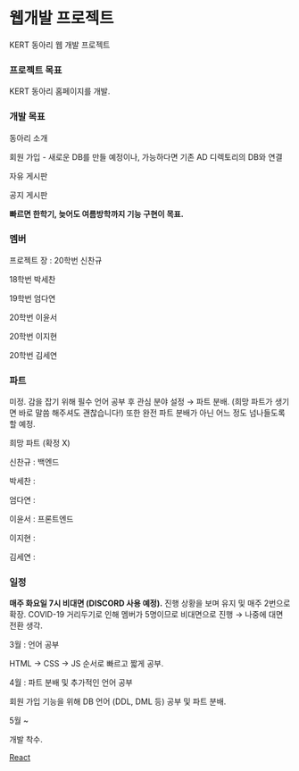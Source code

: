 # 웹개발 프로젝트

KERT 동아리 웹 개발 프로젝트

### 프로젝트 목표

KERT 동아리 홈페이지를 개발.

### 개발 목표

동아리 소개

회원 가입 - 새로운 DB를 만들 예정이나, 가능하다면 기존 AD 디렉토리의 DB와 연결

자유 게시판

공지 게시판

**빠르면 한학기, 늦어도 여름방학까지 기능 구현이 목표.** 

### 멤버

프로젝트 장 : 20학번 신찬규

18학번 박세찬

19학번 엄다연

20학번 이윤서

20학번 이지현

20학번 김세연

### 파트

미정. 감을 잡기 위해 필수 언어 공부 후 관심 분야 설정 → 파트 분배. (희망 파트가 생기면 바로 말씀 해주셔도 괜찮습니다!) 또한 완전 파트 분배가 아닌 어느 정도 넘나들도록 할 예정. 

희망 파트 (확정 X)

신찬규 : 백엔드

박세찬 : 

엄다연 : 

이윤서 : 프론트엔드

이지현 : 

김세연 : 

### 일정

**매주 화요일 7시 비대면 (DISCORD 사용 예정).** 진행 상황을 보며 유지 및 매주 2번으로 확장. COVID-19 거리두기로 인해 멤버가 5명이므로 비대면으로 진행 → 나중에 대면 전환 생각. 

3월 : 언어 공부

HTML → CSS → JS 순서로 빠르고 짧게 공부.

4월 : 파트 분배 및 추가적인 언어 공부

회원 가입 기능을 위해 DB 언어 (DDL, DML 등) 공부 및 파트 분배. 

5월 ~ 

개발 착수.

[React](https://www.notion.so/React-2669b68a22414db198900b3c1f21fa6c)